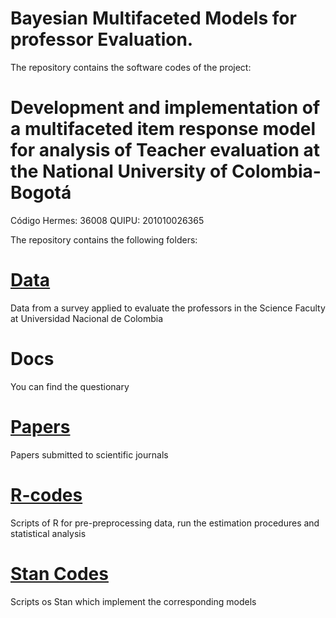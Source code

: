 # Bayesian Multifaceted Models for professor Evaluation.

The repository contains the software codes of the project: 

# Development and implementation of a multifaceted item response model for analysis of Teacher evaluation at the National University of Colombia-Bogotá
Código Hermes:	36008
QUIPU: 201010026365

The repository contains the following folders:

# [Data](https://github.com/AprendizajeProfundo/ModelosBayesianosEvaluacionDocente/tree/master/Data)
Data from a survey applied to evaluate the professors in the Science Faculty at Universidad Nacional de Colombia

# Docs 
You can find the questionary

#  [Papers](https://github.com/AprendizajeProfundo/ModelosBayesianosEvaluacionDocente/tree/master/papers)
Papers submitted to scientific journals

# [R-codes](https://github.com/AprendizajeProfundo/ModelosBayesianosEvaluacionDocente/tree/master/R-Codes)
Scripts of R for pre-preprocessing data, run the estimation procedures and statistical analysis

# [Stan Codes](https://github.com/AprendizajeProfundo/ModelosBayesianosEvaluacionDocente/tree/master/Stan-codes)
Scripts os Stan which implement the corresponding models
 
